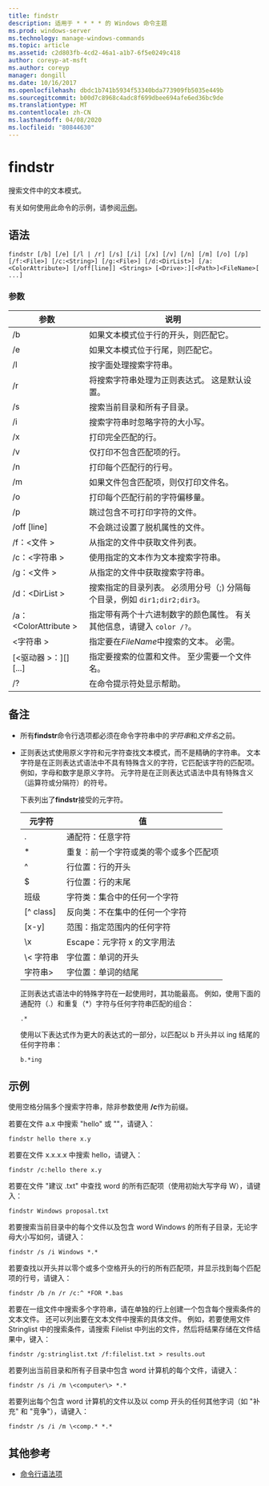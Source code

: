 ```yaml
---
title: findstr
description: 适用于 * * * * 的 Windows 命令主题
ms.prod: windows-server
ms.technology: manage-windows-commands
ms.topic: article
ms.assetid: c2d803fb-4cd2-46a1-a1b7-6f5e0249c418
author: coreyp-at-msft
ms.author: coreyp
manager: dongill
ms.date: 10/16/2017
ms.openlocfilehash: dbdc1b741b5934f53340bda773909fb5035e449b
ms.sourcegitcommit: b00d7c8968c4adc8f699dbee694afe6ed36bc9de
ms.translationtype: MT
ms.contentlocale: zh-CN
ms.lasthandoff: 04/08/2020
ms.locfileid: "80844630"
---
```

# <a name="findstr"></a>findstr

搜索文件中的文本模式。

有关如何使用此命令的示例，请参阅[示例](#examples)。

## <a name="syntax"></a>语法

```
findstr [/b] [/e] [/l | /r] [/s] [/i] [/x] [/v] [/n] [/m] [/o] [/p] [/f:<File>] [/c:<String>] [/g:<File>] [/d:<DirList>] [/a:<ColorAttribute>] [/off[line]] <Strings> [<Drive>:][<Path>]<FileName>[ ...]
```

### <a name="parameters"></a>参数

|参数|说明|
|---------|-----------|
|/b|如果文本模式位于行的开头，则匹配它。|
|/e|如果文本模式位于行尾，则匹配它。|
|/l|按字面处理搜索字符串。|
|/r|将搜索字符串处理为正则表达式。 这是默认设置。|
|/s|搜索当前目录和所有子目录。|
|/i|搜索字符串时忽略字符的大小写。|
|/x|打印完全匹配的行。|
|/v|仅打印不包含匹配项的行。|
|/n|打印每个匹配行的行号。|
|/m|如果文件包含匹配项，则仅打印文件名。|
|/o|打印每个匹配行前的字符偏移量。|
|/p|跳过包含不可打印字符的文件。|
|/off [line]|不会跳过设置了脱机属性的文件。|
|/f：\<文件 >|从指定的文件中获取文件列表。|
|/c：\<字符串 >|使用指定的文本作为文本搜索字符串。|
|/g：\<文件 >|从指定的文件中获取搜索字符串。|
|/d：\<DirList >|搜索指定的目录列表。 必须用分号（;) 分隔每个目录，例如 `dir1;dir2;dir3`。|
|/a：\<ColorAttribute >|指定带有两个十六进制数字的颜色属性。 有关其他信息，请键入 `color /?`。|
|\<字符串 >|指定要在*FileName*中搜索的文本。 必需。|
|[\<驱动器 >：][<Path>]<FileName>[...]|指定要搜索的位置和文件。 至少需要一个文件名。|
|/?|在命令提示符处显示帮助。|

## <a name="remarks"></a>备注

- 所有**findstr**命令行选项都必须在命令字符串中的*字符串*和*文件名*之前。
- 正则表达式使用原义字符和元字符查找文本模式，而不是精确的字符串。 文本字符是在正则表达式语法中不具有特殊含义的字符，它匹配该字符的匹配项。 例如，字母和数字是原义字符。 元字符是在正则表达式语法中具有特殊含义（运算符或分隔符）的符号。

  下表列出了**findstr**接受的元字符。  

  |元字符|值|
  |-------------|-----|
  |.|通配符：任意字符|
  |*|重复：前一个字符或类的零个或多个匹配项|
  |^|行位置：行的开头|
  |$|行位置：行的末尾|
  |班级|字符类：集合中的任何一个字符|
  |[^ class]|反向类：不在集中的任何一个字符|
  |[x-y]|范围：指定范围内的任何字符|
  |\x|Escape：元字符 x 的文字用法|
  |\\< 字符串|字位置：单词的开头|
  |字符串\>|字位置：单词的结尾|

  正则表达式语法中的特殊字符在一起使用时，其功能最高。 例如，使用下面的通配符（.）和重复（*）字符与任何字符串匹配的组合：

  ```
  .*
  ``` 

  使用以下表达式作为更大的表达式的一部分，以匹配以 b 开头并以 ing 结尾的任何字符串： 

  ```
  b.*ing
  ```

## <a name="examples"></a>示例

使用空格分隔多个搜索字符串，除非参数使用 **/c**作为前缀。

若要在文件 a.x 中搜索 "hello" 或 ""，请键入：

```
findstr hello there x.y 
```

若要在文件 x.x.x.x 中搜索 hello，请键入：

```
findstr /c:hello there x.y 
```

若要在文件 "建议 .txt" 中查找 word 的所有匹配项（使用初始大写字母 W），请键入：

```
findstr Windows proposal.txt 
```

若要搜索当前目录中的每个文件以及包含 word Windows 的所有子目录，无论字母大小写如何，请键入：

```
findstr /s /i Windows *.* 
```

若要查找以开头并以零个或多个空格开头的行的所有匹配项，并显示找到每个匹配项的行号，请键入：

```
findstr /b /n /r /c:^ *FOR *.bas 
```

若要在一组文件中搜索多个字符串，请在单独的行上创建一个包含每个搜索条件的文本文件。 还可以列出要在文本文件中搜索的具体文件。 例如，若要使用文件 Stringlist 中的搜索条件，请搜索 Filelist 中列出的文件，然后将结果存储在文件结果中，键入：

```
findstr /g:stringlist.txt /f:filelist.txt > results.out 
```

若要列出当前目录和所有子目录中包含 word 计算机的每个文件，请键入：

```
findstr /s /i /m \<computer\> *.*
```

若要列出每个包含 word 计算机的文件以及以 comp 开头的任何其他字词（如 "补充" 和 "竞争"），请键入：

```
findstr /s /i /m \<comp.* *.*
```

## <a name="additional-references"></a>其他参考

- [命令行语法项](command-line-syntax-key.md)